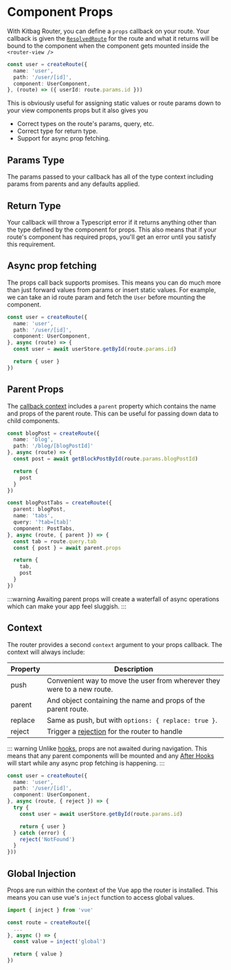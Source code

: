 # Component Props

With Kitbag Router, you can define a `props` callback on your route. Your callback is given the [`ResolvedRoute`](/api/types/ResolvedRoute) for the route and what it returns will be bound to the component when the component gets mounted inside the `<router-view />`

```ts {5}
const user = createRoute({
  name: 'user',
  path: '/user/[id]',
  component: UserComponent,
}, (route) => ({ userId: route.params.id }))
```

This is obviously useful for assigning static values or route params down to your view components props but it also gives you

- Correct types on the route's params, query, etc.
- Correct type for return type.
- Support for async prop fetching.

## Params Type

The params passed to your callback has all of the type context including params from parents and any defaults applied.

## Return Type

Your callback will throw a Typescript error if it returns anything other than the type defined by the component for props. This also means that if your route's component has required props, you'll get an error until you satisfy this requirement.

## Async prop fetching

The props call back supports promises. This means you can do much more than just forward values from params or insert static values. For example, we can take an id route param and fetch the `User` before mounting the component.

```ts {5-9}
const user = createRoute({
  name: 'user',
  path: '/user/[id]',
  component: UserComponent,
}, async (route) => {
  const user = await userStore.getById(route.params.id)

  return { user }
})
```

## Parent Props

The [callback context](/core-concepts/component-props#context) includes a `parent` property which contains the name and props of the parent route. This can be useful for passing down data to child components.

```ts
const blogPost = createRoute({
  name: 'blog',
  path: '/blog/[blogPostId]'
}, async (route) => {
  const post = await getBlockPostById(route.params.blogPostId)

  return {
    post
  }
})

const blogPostTabs = createRoute({
  parent: blogPost,
  name: 'tabs',
  query: '?tab=[tab]'
  component: PostTabs,
}, async (route, { parent }) => {
  const tab = route.query.tab
  const { post } = await parent.props

  return { 
    tab,
    post
  }
})
```

:::warning
Awaiting parent props will create a waterfall of async operations which can make your app feel sluggish.
:::

## Context

The router provides a second `context` argument to your props callback. The context will always include:

| Property | Description |
| ---- | ---- |
| push | Convenient way to move the user from wherever they were to a new route. |
| parent | And object containing the name and props of the parent route. |
| replace | Same as push, but with `options: { replace: true }`. |
| reject | Trigger a [rejection](/advanced-concepts/rejections) for the router to handle |

::: warning
Unlike [hooks](/advanced-concepts/hooks), props are not awaited during navigation. This means that any parent components will be mounted and any [After Hooks](/advanced-concepts/hooks#after-hooks) will start while any async prop fetching is happening.
:::

```ts
const user = createRoute({
  name: 'user',
  path: '/user/[id]',
  component: UserComponent,
}, async (route, { reject }) => {
  try {
    const user = await userStore.getById(route.params.id)

    return { user }
  } catch (error) {
    reject('NotFound')
  }
}))
```

## Global Injection

Props are run within the context of the Vue app the router is installed. This means you can use vue's `inject` function to access global values.

```ts
import { inject } from 'vue'

const route = createRoute({
  ...
}, async () => {
  const value = inject('global')

  return { value }
})
```
